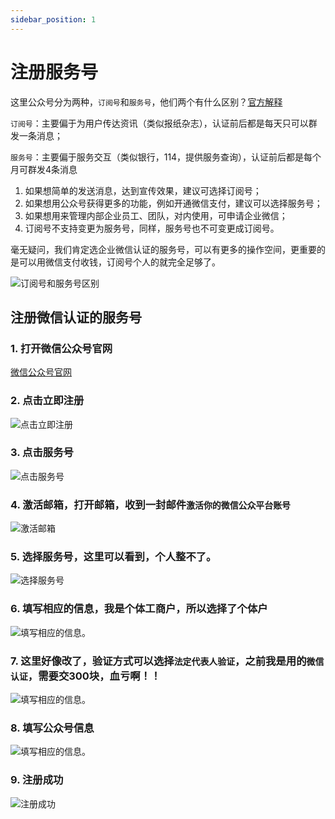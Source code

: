 ```yaml
---
sidebar_position: 1
---
```


# 注册服务号

这里公众号分为两种，`订阅号`和`服务号`，他们两个有什么区别？[官方解释](https://kf.qq.com/faq/120911VrYVrA130805byM32u.html)

`订阅号`：主要偏于为用户传达资讯（类似报纸杂志），认证前后都是每天只可以群发一条消息；

`服务号`：主要偏于服务交互（类似银行，114，提供服务查询），认证前后都是每个月可群发4条消息


1. 如果想简单的发送消息，达到宣传效果，建议可选择订阅号；
2. 如果想用公众号获得更多的功能，例如开通微信支付，建议可以选择服务号；
3. 如果想用来管理内部企业员工、团队，对内使用，可申请企业微信；
4. 订阅号不支持变更为服务号，同样，服务号也不可变更成订阅号。

毫无疑问，我们肯定选企业微信认证的服务号，可以有更多的操作空间，更重要的是可以用微信支付收钱，订阅号个人的就完全足够了。

![订阅号和服务号区别](./img/register/register1.png)




## 注册微信认证的服务号

### 1. 打开微信公众号官网
   
[微信公众号官网](https://mp.weixin.qq.com)

### 2. 点击立即注册
   
![点击立即注册](./img/register/register2.png)

### 3. 点击服务号 
   
![点击服务号](./img/register/register3.png)

### 4. 激活邮箱，打开邮箱，收到一封邮件`激活你的微信公众平台账号 `
   
![激活邮箱](./img/register/register4.png)   

### 5. 选择服务号，这里可以看到，个人整不了。
   
![选择服务号](./img/register/register5.png)   

### 6. 填写相应的信息，我是个体工商户，所以选择了个体户
   
![填写相应的信息。](./img/register/register6.png)     

### 7. 这里好像改了，验证方式可以选择`法定代表人验证`，之前我是用的`微信认证`，需要交300块，血亏啊！！
   
![填写相应的信息。](./img/register/register7.png)       

### 8. 填写公众号信息
   
![填写相应的信息。](./img/register/register8.png)          

### 9. 注册成功

![注册成功](./img/register/register9.png)     
   
